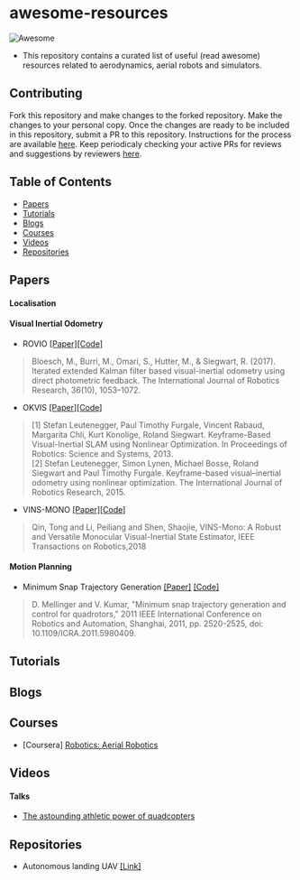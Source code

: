 # awesome-resources
![Awesome](https://cdn.rawgit.com/sindresorhus/awesome/d7305f38d29fed78fa85652e3a63e154dd8e8829/media/badge.svg)
- This repository contains a curated list of useful (read awesome) resources related to aerodynamics, aerial robots and simulators.

## Contributing
Fork this repository and make changes to the forked repository. Make the changes to your personal copy. Once the changes are ready to be included in this repository, submit a PR to this repository. Instructions for the process are available [here](https://docs.github.com/en/github/collaborating-with-issues-and-pull-requests/creating-a-pull-request). Keep periodicaly checking your active PRs for reviews and suggestions by reviewers [here](https://github.com/Aerodynamics-Club/awesome-resources/pulls).

## Table of Contents
- [Papers](#papers)
- [Tutorials](#tutorials)
- [Blogs](#blogs)
- [Courses](#courses)
- [Videos](#videos)
- [Repositories](#repositories)

## Papers
#### Localisation
#### Visual Inertial Odometry
* ROVIO [[Paper]](https://www.research-collection.ethz.ch/bitstream/handle/20.500.11850/263423/1/ROVIO.pdf)[[Code]](https://github.com/ethz-asl/rovio)
>   Bloesch, M., Burri, M., Omari, S., Hutter, M., & Siegwart, R. (2017). Iterated extended Kalman filter based visual-inertial odometry using direct photometric feedback. The International Journal of Robotics Research, 36(10), 1053–1072. 
* OKVIS [[Paper]](https://journals.sagepub.com/doi/abs/10.1177/0278364914554813?journalCode=ijra)[[Code]](https://github.com/ethz-asl/okvis)
> [1] Stefan Leutenegger, Paul Timothy Furgale, Vincent Rabaud, Margarita Chli, Kurt Konolige, Roland Siegwart. Keyframe-Based Visual-Inertial SLAM using Nonlinear Optimization. In Proceedings of Robotics: Science and Systems, 2013.                             
[2] Stefan Leutenegger, Simon Lynen, Michael Bosse, Roland Siegwart and Paul Timothy Furgale. Keyframe-based visual–inertial odometry using nonlinear optimization. The International Journal of Robotics Research, 2015.
* VINS-MONO [[Paper]](https://ieeexplore.ieee.org/document/8421746)[[Code]](https://github.com/HKUST-Aerial-Robotics/VINS-Mono)
>   Qin, Tong and Li, Peiliang and Shen, Shaojie, VINS-Mono: A Robust and Versatile Monocular Visual-Inertial State Estimator,
  IEEE Transactions on Robotics,2018
  
#### Motion Planning
* Minimum Snap Trajectory Generation [[Paper]](https://ieeexplore.ieee.org/stamp/stamp.jsp?tp=&arnumber=5980409) [[Code]](https://github.com/ethz-asl/okvis)
> D. Mellinger and V. Kumar, "Minimum snap trajectory generation and control for quadrotors," 2011 IEEE International Conference on Robotics and Automation, Shanghai, 2011, pp. 2520-2525, doi: 10.1109/ICRA.2011.5980409.
## Tutorials
## Blogs
## Courses
* [Coursera] [Robotics: Aerial Robotics](https://www.coursera.org/learn/robotics-flight)
## Videos
#### Talks
  * [The astounding athletic power of quadcopters](https://youtu.be/w2itwFJCgFQ)
## Repositories
* Autonomous landing UAV [[Link]](https://github.com/MikeS96/autonomous_landing_uav)


